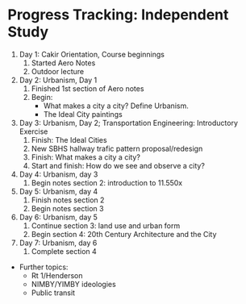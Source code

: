 # Progress Tracking: Independent Study
1. Day 1: Cakir Orientation, Course beginnings
    1. Started Aero Notes
    2. Outdoor lecture
2. Day 2: Urbanism, Day 1
    1. Finished 1st section of Aero notes
    2. Begin:
        - What makes a city a city? Define Urbanism. 
        - The Ideal City paintings
3. Day 3: Urbanism, Day 2; Transportation Engineering: Introductory Exercise
    1. Finish: The Ideal Cities
    2. New SBHS hallway trafic pattern proposal/redesign
    3. Finish: What makes a city a city?
    4. Start and finish: How do we see and observe a city?
4. Day 4: Urbanism, day 3
    1. Begin notes section 2: introduction to 11.550x
5. Day 5: Urbanism, day 4
    1. Finish notes section 2
    2. Begin notes section 3
6. Day 6: Urbanism, day 5
    1. Continue section 3: land use and urban form
    2. Begin section 4: 20th Century Architecture and the City
7. Day 7: Urbanism, day 6
    1. Complete section 4

- Further topics:
    * Rt 1/Henderson
    * NIMBY/YIMBY ideologies
    * Public transit